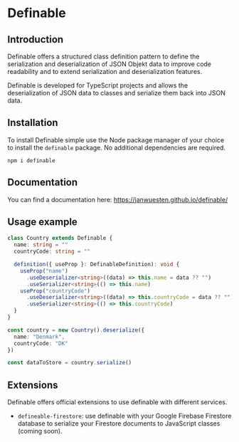 # Definable

## Introduction

Definable offers a structured class definition pattern to define the serialization and deserialization of JSON Objekt data to improve code readability and to extend serialization and deserialization features.

Definable is developed for TypeScript projects and allows the deserialization of JSON data to classes and serialize them back into JSON data.

## Installation

To install Definable simple use the Node package manager of your choice to install the `definable` package. No additional dependencies are required.

`npm i definable`

## Documentation

You can find a documentation here:
https://janwuesten.github.io/definable/

## Usage example

```ts
class Country extends Definable {
  name: string = ""
  countryCode: string = ""

  definition({ useProp }: DefinableDefinition): void {
    useProp("name")
      .useDeserializer<string>((data) => this.name = data ?? "")
      .useSerializer<string>(() => this.name)
    useProp("countryCode")
      .useDeserializer<string>((data) => this.countryCode = data ?? "")
      .useSerializer<string>(() => this.countryCode)
  }
}

const country = new Country().deserialize({
  name: "Denmark",
  countryCode: "DK"
})

const dataToStore = country.serialize()
```

## Extensions

Definable offers official extensions to use definable with different services.

- `defineable-firestore`: use definable with your Google Firebase Firestore database to serialize your Firestore documents to JavaScript classes (coming soon).